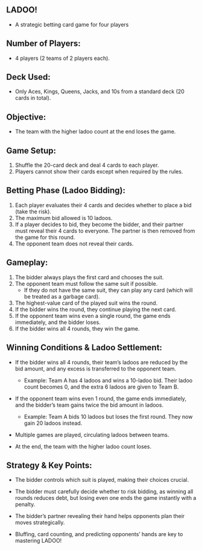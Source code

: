 ## LADOO!
- A strategic betting card game for four players  

## Number of Players:  
- 4 players (2 teams of 2 players each).  

## Deck Used:  
- Only Aces, Kings, Queens, Jacks, and 10s from a standard deck (20 cards in total).  

## Objective:  
- The team with the higher ladoo count at the end loses the game.  

## Game Setup:  
1. Shuffle the 20-card deck and deal 4 cards to each player.  
2. Players cannot show their cards except when required by the rules.  

## Betting Phase (Ladoo Bidding):  
1. Each player evaluates their 4 cards and decides whether to place a bid (take the risk).  
2. The maximum bid allowed is 10 ladoos.  
3. If a player decides to bid, they become the bidder, and their partner must reveal their 4 cards to everyone. The partner is then removed from the game for this round.  
4. The opponent team does not reveal their cards.  

## Gameplay:  
1. The bidder always plays the first card and chooses the suit.  
2. The opponent team must follow the same suit if possible.  
   - If they do not have the same suit, they can play any card (which will be treated as a garbage card).  
3. The highest-value card of the played suit wins the round.  
4. If the bidder wins the round, they continue playing the next card.  
5. If the opponent team wins even a single round, the game ends immediately, and the bidder loses.  
6. If the bidder wins all 4 rounds, they win the game.  

## Winning Conditions & Ladoo Settlement:  
- If the bidder wins all 4 rounds, their team’s ladoos are reduced by the bid amount, and any excess is transferred to the opponent team.  
  - Example: Team A has 4 ladoos and wins a 10-ladoo bid. Their ladoo count becomes 0, and the extra 6 ladoos are given to Team B.  

- If the opponent team wins even 1 round, the game ends immediately, and the bidder’s team gains twice the bid amount in ladoos.  
  - Example: Team A bids 10 ladoos but loses the first round. They now gain 20 ladoos instead.  

- Multiple games are played, circulating ladoos between teams.  

- At the end, the team with the higher ladoo count loses.  

## Strategy & Key Points:  
- The bidder controls which suit is played, making their choices crucial.  

- The bidder must carefully decide whether to risk bidding, as winning all rounds reduces debt, but losing even one ends the game instantly with a penalty.  

- The bidder’s partner revealing their hand helps opponents plan their moves strategically.  

- Bluffing, card counting, and predicting opponents’ hands are key to mastering LADOO!  
